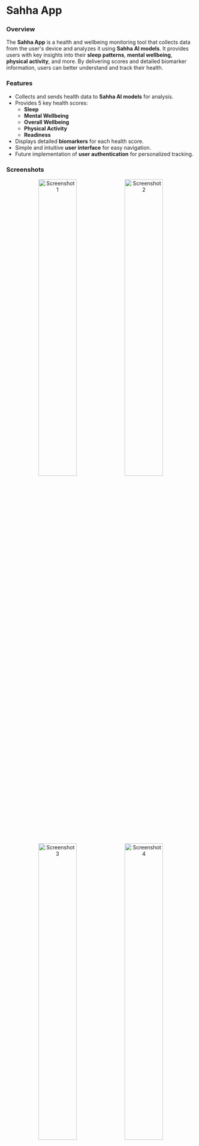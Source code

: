 # Sahha App

### Overview

The **Sahha App** is a health and wellbeing monitoring tool that collects data from the user's device and analyzes it using **Sahha AI models**. It provides users with key insights into their **sleep patterns**, **mental wellbeing**, **physical activity**, and more. By delivering scores and detailed biomarker information, users can better understand and track their health.

### Features

- Collects and sends health data to **Sahha AI models** for analysis.
- Provides 5 key health scores:
  - **Sleep**
  - **Mental Wellbeing**
  - **Overall Wellbeing**
  - **Physical Activity**
  - **Readiness**
- Displays detailed **biomarkers** for each health score.
- Simple and intuitive **user interface** for easy navigation.
- Future implementation of **user authentication** for personalized tracking.

### Screenshots

<p align="center">
  <img src="https://github.com/user-attachments/assets/e9a84335-9275-41f9-aa78-5ba52efedcdf" alt="Screenshot 1" width="45%" />
  <img src="https://github.com/user-attachments/assets/599f753a-7637-410d-adfb-469e8a687e33" alt="Screenshot 2" width="45%" />
</p>

<p align="center">
  <img src="https://github.com/user-attachments/assets/a88415c3-ee67-4005-87e5-046778527781" alt="Screenshot 3" width="45%" />
  <img src="https://github.com/user-attachments/assets/2ee23657-837d-4ed3-b9ba-3aa7d6a1e636" alt="Screenshot 4" width="45%" />
</p>

<p align="center">
  <img src="https://github.com/user-attachments/assets/de438c70-dc5c-4dc6-a674-23368af386c8" alt="Screenshot 5" width="45%" />
</p>
